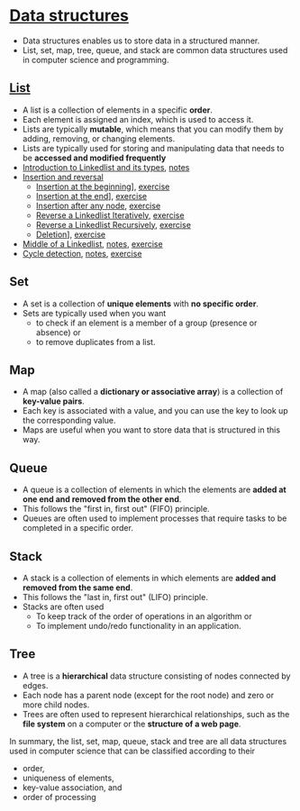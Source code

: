 # [Data structures](complexity_analysis/lectures/notes/2.DataStructure.pdf)
- Data structures enables us to store data in a structured manner.
- List, set, map, tree, queue, and stack are common data structures used in computer science and programming. 

## [List](linkedlist/readme.md)
- A list is a collection of elements in a specific **order**. 
- Each element is assigned an index, which is used to access it.
- Lists are typically **mutable**, which means that you can modify them by adding, removing, or changing elements.
- Lists are typically used for storing and manipulating data that needs to be **accessed and modified frequently**
- [Introduction to Linkedlist and its types](lectures/IntroductionToLinkedListAndItsTypes.pdf), [notes](lectures/notes/IntroductionToLinkedListAndItsTypes.pdf)
- [Insertion and reversal](lectures/InsertionAndReversal.pdf)
  - [Insertion at the beginning](lectures/notes/InsertionAtTheBeginning.pdf)], [exercise](exercises/InsertionAtTheBeginning.java)
  - [Insertion at the end](lectures/notes/InsertionAtTheEnd.pdf)], [exercise](exercises/InsertionAtTheEnd.java)
  - [Insertion after any node](lectures/notes/InsertionAfterAnyNode.pdf), [exercise](exercises/InsertionAfterAnyNode.java)
  - [Reverse a Linkedlist Iteratively](lectures/notes/ReverseALinkedListIteratively.pdf), [exercise](exercises/ReverseALinkedListIteratively.java)
  - [Reverse a Linkedlist Recursively](lectures/notes/ReverseALinkedListRecursively.pdf), [exercise](exercises/ReverseALinkedListRecursively.java)
  - [Deletion](lectures/notes/Deletion.pdf)], [exercise](exercises/Deletion.java)
- [Middle of a Linkedlist](lectures/MiddleOfALinkedList.pdf), [notes](lectures/notes/MiddleOfALinkedList.pdf), [exercise](exercises/MiddleOfLinkedList.java)
- [Cycle detection](lectures/CycleDetection.pdf), [notes](lectures/notes/CycleDetection.pdf), [exercise](exercises/CycleDetection.java)

## Set 
- A set is a collection of **unique elements** with **no specific order**.
- Sets are typically used when you want
  - to check if an element is a member of a group (presence or absence) or 
  - to remove duplicates from a list.

## Map
- A map (also called a **dictionary or associative array**) is a collection of **key-value pairs**.
- Each key is associated with a value, and you can use the key to look up the corresponding value.
- Maps are useful when you want to store data that is structured in this way.

## Queue
- A queue is a collection of elements in which the elements are **added at one end and removed from the other end**. 
- This follows the "first in, first out" (FIFO) principle. 
- Queues are often used to implement processes that require tasks to be completed in a specific order.

## Stack
- A stack is a collection of elements in which elements are **added and removed from the same end**. 
- This follows the "last in, first out" (LIFO) principle. 
- Stacks are often used 
  - To keep track of the order of operations in an algorithm or 
  - To implement undo/redo functionality in an application.

## Tree 
- A tree is a **hierarchical** data structure consisting of nodes connected by edges. 
- Each node has a parent node (except for the root node) and zero or more child nodes. 
- Trees are often used to represent hierarchical relationships, such as the **file system** on a computer or the **structure of a web page**.

In summary, the list, set, map, queue, stack and tree are all data structures used in computer science that can be classified according to their 
- order, 
- uniqueness of elements, 
- key-value association, and 
- order of processing
